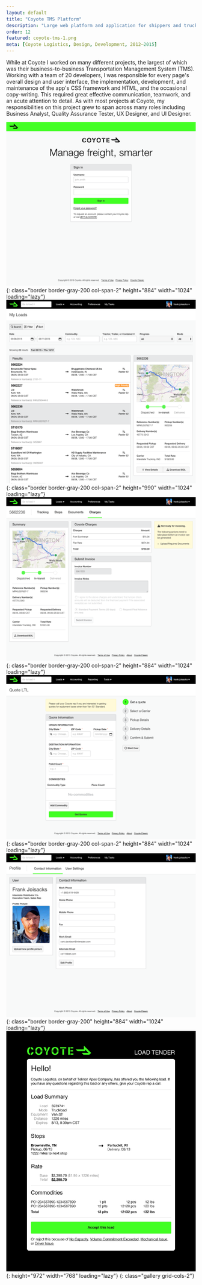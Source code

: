 ```yaml
---
layout: default
title: "Coyote TMS Platform"
description: "Large web platform and application for shippers and trucking companies to manage freight."
order: 12
featured: coyote-tms-1.png
meta: [Coyote Logistics, Design, Development, 2012–2015]
---
```


While at Coyote I worked on many different projects, the largest of which was their business-to-business Transportation Management System (TMS). Working with a team of 20 developers, I was responsible for every page's overall design and user interface, the implementation, development, and maintenance of the app's CSS framework and HTML, and the occasional copy-writing. This required great effective communication, teamwork, and an acute attention to detail. As with most projects at Coyote, my responsibilities on this project grew to span across many roles including Business Analyst, Quality Assurance Tester, UX Designer, and UI Designer.

![Coyote TMS Platform 1](/images/projects/coyote-tms-1.png){: class="border border-gray-200 col-span-2" height="884" width="1024" loading="lazy"}
![Coyote TMS Platform 2](/images/projects/coyote-tms-2.png){: class="border border-gray-200 col-span-2" height="990" width="1024" loading="lazy"}
![Coyote TMS Platform 3](/images/projects/coyote-tms-3.png){: class="border border-gray-200 col-span-2" height="884" width="1024" loading="lazy"}
![Coyote TMS Platform 4](/images/projects/coyote-tms-4.png){: class="border border-gray-200 col-span-2" height="884" width="1024" loading="lazy"}
![Coyote TMS Platform 5](/images/projects/coyote-tms-5.png){: class="border border-gray-200" height="884" width="1024" loading="lazy"}
![Coyote TMS Platform 6](/images/projects/coyote-tms-6.png){: height="972" width="768" loading="lazy"}
{: class="gallery grid-cols-2"}

